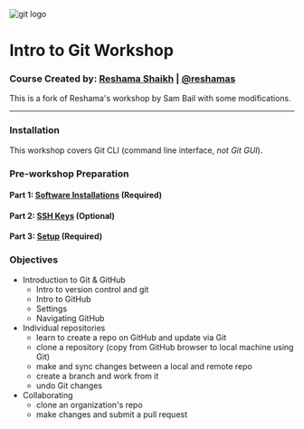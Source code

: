 ![git logo](images/git.png)

# Intro to Git Workshop

### Course Created by:  [Reshama Shaikh](https://reshamas.github.io) | [@reshamas](https://twitter.com/reshamas)

This is a fork of Reshama's workshop by Sam Bail with some modifications.

---

### Installation
This workshop covers Git CLI (command line interface, *not Git GUI*).  

### Pre-workshop Preparation

#### Part 1:  [Software Installations](/workflows/w_0_1_installs.md) (Required)

#### Part 2:  [SSH Keys](/workflows/w_0_2_ssh_keys.md) (Optional)

#### Part 3:  [Setup](/workflows/w_0_3_setup.md) (Required)


### Objectives
* Introduction to Git & GitHub
     - Intro to version control and git
     - Intro to GitHub
     - Settings
     - Navigating GitHub
* Individual repositories 
     - learn to create a repo on GitHub and update via Git
     - clone a repository (copy from GitHub browser to local machine using Git)
     - make and sync changes between a local and remote repo
     - create a branch and work from it
     - undo Git changes
* Collaborating
     - clone an organization's repo
     - make changes and submit a pull request
